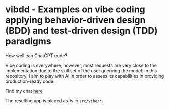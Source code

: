 # vibdd - Examples on vibe coding applying behavior-driven design (BDD) and test-driven design (TDD) paradigms

How well can ChatGPT code?

Vibe coding is everywhere, however, most requests are very close to the implementation due to the
skill set of the user querying the model. In this repository, I aim to play with AI in order to
assess its capabilities in providing production-ready code.

Find my chat [here](https://chatgpt.com/canvas/shared/67eaf586f9fc819195c285bc68e6d0b2)

The resulting app is placed as-is in `src/vibe/*`.
